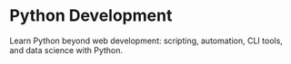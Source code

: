 # Python Development

Learn Python beyond web development: scripting, automation, CLI tools, and data science with Python.
